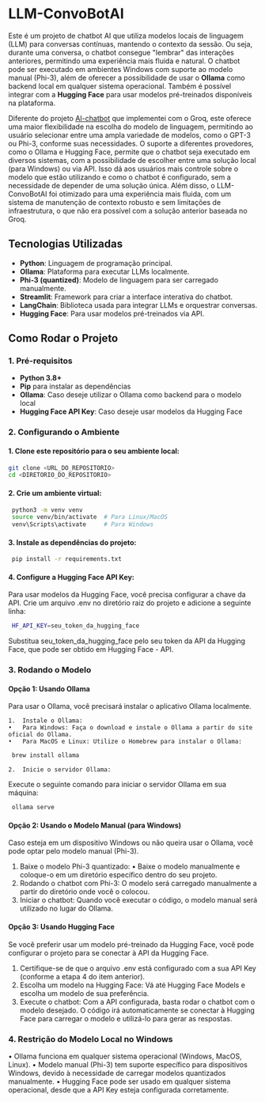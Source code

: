 # LLM-ConvoBotAI

Este é um projeto de chatbot AI que utiliza modelos locais de linguagem (LLM) para conversas contínuas, mantendo o contexto da sessão. Ou seja, durante uma conversa, o chatbot consegue "lembrar" das interações anteriores, permitindo uma experiência mais fluida e natural. O chatbot pode ser executado em ambientes Windows com suporte ao modelo manual (Phi-3), além de oferecer a possibilidade de usar o **Ollama** como backend local em qualquer sistema operacional. Também é possível integrar com a **Hugging Face** para usar modelos pré-treinados disponíveis na plataforma.

Diferente do projeto [AI-chatbot](https://github.com/Abiscula/AI-chatbot) que implementei com o Groq, este oferece uma maior flexibilidade na escolha do modelo de linguagem, permitindo ao usuário selecionar entre uma ampla variedade de modelos, como o GPT-3 ou Phi-3, conforme suas necessidades. O suporte a diferentes provedores, como o Ollama e Hugging Face, permite que o chatbot seja executado em diversos sistemas, com a possibilidade de escolher entre uma solução local (para Windows) ou via API. Isso dá aos usuários mais controle sobre o modelo que estão utilizando e como o chatbot é configurado, sem a necessidade de depender de uma solução única. Além disso, o LLM-ConvoBotAI foi otimizado para uma experiência mais fluida, com um sistema de manutenção de contexto robusto e sem limitações de infraestrutura, o que não era possível com a solução anterior baseada no Groq.

## Tecnologias Utilizadas

- **Python**: Linguagem de programação principal.
- **Ollama**: Plataforma para executar LLMs localmente.
- **Phi-3 (quantized)**: Modelo de linguagem para ser carregado manualmente.
- **Streamlit**: Framework para criar a interface interativa do chatbot.
- **LangChain**: Biblioteca usada para integrar LLMs e orquestrar conversas.
- **Hugging Face**: Para usar modelos pré-treinados via API.

## Como Rodar o Projeto

### 1. Pré-requisitos

- **Python 3.8+**
- **Pip** para instalar as dependências
- **Ollama**: Caso deseje utilizar o Ollama como backend para o modelo local
- **Hugging Face API Key**: Caso deseje usar modelos da Hugging Face

### 2. Configurando o Ambiente

#### 1. Clone este repositório para o seu ambiente local:

```bash
git clone <URL_DO_REPOSITORIO>
cd <DIRETORIO_DO_REPOSITORIO>
```

#### 2. Crie um ambiente virtual:

```bash
 python3 -m venv venv
 source venv/bin/activate  # Para Linux/MacOS
 venv\Scripts\activate     # Para Windows
```

#### 3. Instale as dependências do projeto:

```bash
 pip install -r requirements.txt
```

#### 4. Configure a Hugging Face API Key:

Para usar modelos da Hugging Face, você precisa configurar a chave da API. Crie um arquivo .env no diretório raiz do projeto e adicione a seguinte linha:

```bash
 HF_API_KEY=seu_token_da_hugging_face
```

Substitua seu_token_da_hugging_face pelo seu token da API da Hugging Face, que pode ser obtido em Hugging Face - API.

### 3. Rodando o Modelo

#### Opção 1: Usando Ollama

Para usar o Ollama, você precisará instalar o aplicativo Ollama localmente.

    1.	Instale o Ollama:
    •	Para Windows: Faça o download e instale o Ollama a partir do site oficial do Ollama.
    •	Para MacOS e Linux: Utilize o Homebrew para instalar o Ollama:

```bash
 brew install ollama
```

    2.	Inicie o servidor Ollama:

Execute o seguinte comando para iniciar o servidor Ollama em sua máquina:

```bash
 ollama serve
```

#### Opção 2: Usando o Modelo Manual (para Windows)

Caso esteja em um dispositivo Windows ou não queira usar o Ollama, você pode optar pelo modelo manual (Phi-3).

1. Baixe o modelo Phi-3 quantizado:
   • Baixe o modelo manualmente e coloque-o em um diretório específico dentro do seu projeto.
2. Rodando o chatbot com Phi-3:
   O modelo será carregado manualmente a partir do diretório onde você o colocou.
3. Iniciar o chatbot:
   Quando você executar o código, o modelo manual será utilizado no lugar do Ollama.

#### Opção 3: Usando Hugging Face

Se você preferir usar um modelo pré-treinado da Hugging Face, você pode configurar o projeto para se conectar à API da Hugging Face.

1. Certifique-se de que o arquivo .env está configurado com a sua API Key (conforme a etapa 4 do item anterior).
2. Escolha um modelo na Hugging Face:
   Vá até Hugging Face Models e escolha um modelo de sua preferência.
3. Execute o chatbot:
   Com a API configurada, basta rodar o chatbot com o modelo desejado. O código irá automaticamente se conectar à Hugging Face para carregar o modelo e utilizá-lo para gerar as respostas.

### 4. Restrição do Modelo Local no Windows

• Ollama funciona em qualquer sistema operacional (Windows, MacOS, Linux).
• Modelo manual (Phi-3) tem suporte específico para dispositivos Windows, devido à necessidade de carregar modelos quantizados manualmente.
• Hugging Face pode ser usado em qualquer sistema operacional, desde que a API Key esteja configurada corretamente.
